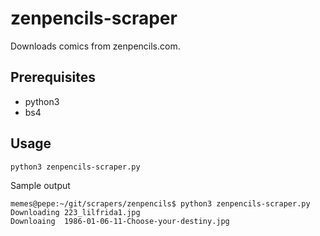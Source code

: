 # zenpencils-scraper

Downloads comics from zenpencils.com.

## Prerequisites
* python3
* bs4

## Usage
```
python3 zenpencils-scraper.py
```
Sample output
```
memes@pepe:~/git/scrapers/zenpencils$ python3 zenpencils-scraper.py
Downloading 223_lilfrida1.jpg
Downloaing  1986-01-06-11-Choose-your-destiny.jpg
```


